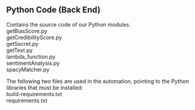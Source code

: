 ## Python Code (Back End)

Contains the source code of our Python modules.<br />
getBiasScore.py<br />
getCredibilityScore.py<br />
getSecret.py<br />
getText.py<br />
lambda_function.py<br />
sentimentAnalysis.py<br />
spacyMatcher.py<br />

The following two files are used in the automation, pointing to the Python libraries that must be installed:<br />
build-requirements.txt<br />
requirements.txt<br />
